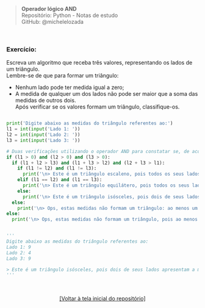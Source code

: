> **Operador lógico AND**  
> Repositório: Python - Notas de estudo     
> GitHub: @michelelozada
&nbsp;
     
&nbsp;  
### Exercício:
Escreva um algoritmo que receba três valores, representando os lados de um triângulo.  
Lembre-se de que para formar um triângulo:  
- Nenhum lado pode ter medida igual a zero;  
- A medida de qualquer um dos lados não pode ser maior que a soma das medidas de outros dois.  
Após verificar se os valores formam um triângulo, classifique-os.  

```py

print('Digite abaixo as medidas do triângulo referentes ao:')
l1 = int(input('Lado 1: '))
l2 = int(input('Lado 2: '))
l3 = int(input('Lado 3: '))

# Duas verificações utilizando o operador AND para constatar se, de acordo com as medidas fornecidas, se trata realmente de um triângulo.
if (l1 > 0) and (l2 > 0) and (l3 > 0):
  if (l1 + l2 > l3) and (l1 + l3 > l2) and (l2 + l3 > l1):
    if (l1 != l2) and (l1 != l3):
      print('\n> Este é um triângulo escaleno, pois todos os seus lados apresentam medidas diferentes.')
    elif (l1 == l2) and (l1 == l3):
      print('\n> Este é um triângulo equilátero, pois todos os seus lados são congruentes.')
    else:
      print('\n> Este é um triângulo isósceles, pois dois de seus lados apresentam a mesma medida.')
  else:
    print('\n> Ops, estas medidas não formam um triângulo: ao menos um dos valores indicados é maior que os outros dois.')
else:
  print('\n> Ops, estas medidas não formam um triângulo, pois ao menos um dos valores indicados é igual a zero.')


'''
Digite abaixo as medidas do triângulo referentes ao:
Lado 1: 9
Lado 2: 4
Lado 3: 9

> Este é um triângulo isósceles, pois dois de seus lados apresentam a mesma medida.
'''
```

&nbsp;

<div align="center">
<a href="https://github.com/michelelozada/Python-Study-Notes">[Voltar à tela inicial do repositório]</a>
</div>